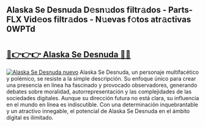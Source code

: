 ## Alaska Se Desnuda D𝚎sn𝚞dos filtr𝚊dos - Parts-FLX Vid𝚎os filtr𝚊dos - N𝚞evas f𝚘tos atr𝚊ctivas 0WPTd

# <h2><a href="http://mb9ih8.tromn.icu/?c=Alaska+Se+Desnuda">🔗👉👉👉 Alaska Se Desnuda 🔗🔗</a></h2>

[![Alaska Se Desnuda nuevo](https://i.imgur.com/pEAQMta.gif)](http://mb9ih8.tromn.icu/?c=Alaska+Se+Desnuda)
Alaska Se Desnuda, un personaje multifacético y polémico, se resiste a la simple descripción. Su enfoque único para crear una presencia en línea ha fascinado y provocado observadores, generando debates sobre moralidad, autorrepresentación y las complejidades de las sociedades digitales. Aunque su dirección futura no está clara, su influencia en el mundo en línea es indiscutible. Con una determinación inquebrantable y un atractivo innegable, el potencial de Alaska Se Desnuda en el ámbito digital es ilimitado.
